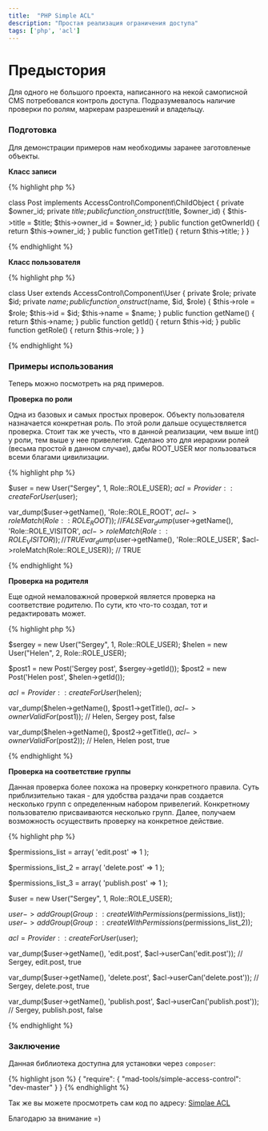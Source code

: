 ```yaml
---
title:  "PHP Simple ACL"
description: "Простая реализация ограничения доступа"
tags: ['php', 'acl']
---
```


# Предыстория

Для одного не большого проекта, написанного на некой самописной CMS потребовался контроль доступа.
Подразумевалось наличие проверки по ролям, маркерам разрешений и владельцу.

<!-- cut -->
### Подготовка

Для демонстрации примеров нам необходимы заранее заготовленые объекты.

**Класс записи**

{% highlight php %}

class Post implements AccessControl\Component\ChildObject
{
	private $owner_id;
	private $title;
	public function __construct($title, $owner_id)
	{
		$this->title = $title;
		$this->owner_id = $owner_id;
	}
	public function getOwnerId()
	{
		return $this->owner_id;
	}
	public function getTitle()
	{
		return $this->title;
	}
}

{% endhighlight %}

**Класс пользователя**

{% highlight php %}

class User extends AccessControl\Component\User
{
	private $role;
	private $id;
	private $name;
	public function __construct($name, $id, $role)
	{
		$this->role = $role;
		$this->id   = $id;
		$this->name = $name;
	}
	public function getName()
	{
		return $this->name;
	}
	public function getId()
	{
		return $this->id;
	}
	public function getRole()
	{
		return $this->role;
	}
}

{% endhighlight %}

### Примеры использования

Теперь можно посмотреть на ряд примеров.

**Проверка по роли**

Одна из базовых и самых простых проверок. Объекту пользователя назначается конкретная роль. По этой роли дальше осуществляется проверка. Стоит так же учесть, что в данной реализации, чем выше int() у роли, тем выше у нее привелегия. Сделано это для иерархии ролей (весьма простой в данном случае), дабы ROOT_USER мог пользоваться всеми благами цивилизации.

{% highlight php %}

$user = new User("Sergey", 1, Role::ROLE_USER);
$acl = Provider::createForUser($user);

var_dump($user->getName(), 'Role::ROLE_ROOT', $acl->roleMatch(Role::ROLE_ROOT));
// FALSE
var_dump($user->getName(), 'Role::ROLE_VISITOR', $acl->roleMatch(Role::ROLE_VISITOR));
// TRUE
var_dump($user->getName(), 'Role::ROLE_USER', $acl->roleMatch(Role::ROLE_USER));
// TRUE

{% endhighlight %}


**Проверка на родителя**

Еще одной немаловажной проверкой является проверка на соответствие родителю. По сути, кто что-то создал, тот и редактировать может.

{% highlight php %}

$sergey = new User("Sergey", 1, Role::ROLE_USER);
$helen = new User("Helen", 2, Role::ROLE_USER);

$post1 = new Post('Sergey post', $sergey->getId());
$post2 = new Post('Helen post', $helen->getId());

$acl = Provider::createForUser($helen);

var_dump($helen->getName(), $post1->getTitle(), $acl->ownerValidFor($post1));
// Helen, Sergey post, false 

var_dump($helen->getName(), $post2->getTitle(), $acl->ownerValidFor($post2));
// Helen, Helen post, true

{% endhighlight %}

**Проверка на соответствие группы**

Данная проверка более похожа на проверку конкретного правила. Суть приблизительно такая - для удобства раздачи прав
создается несколько групп с определенным набором привелегий. Конкретному пользователю присваиваются несколько групп.
Далее, получаем возможность осуществить проверку на конкретное действие.

{% highlight php %}

$permissions_list = array(
	'edit.post' => 1
);

$permissions_list_2 = array(
	'delete.post' => 1
);

$permissions_list_3 = array(
	'publish.post' => 1
);

$user = new User("Sergey", 1, Role::ROLE_USER);

$user->addGroup(Group::createWithPermissions($permissions_list));
$user->addGroup(Group::createWithPermissions($permissions_list_2));

$acl = Provider::createForUser($user);

var_dump($user->getName(), 'edit.post', $acl->userCan('edit.post'));
// Sergey, edit.post, true

var_dump($user->getName(), 'delete.post', $acl->userCan('delete.post'));
// Sergey, delete.post, true

var_dump($user->getName(), 'publish.post', $acl->userCan('publish.post'));
// Sergey, publish.post, false

{% endhighlight %}

### Заключение

Данная библиотека доступна для установки через `composer`:

{% highlight json %}
{
    "require":
    {
        "mad-tools/simple-access-control": "dev-master"
    }
}
{% endhighlight %}

Так же вы можете просмотреть сам код по адресу: [Simplae ACL][1]

Благодарю за внимание =)

[1]: https://github.com/MadFaill/SimpleAccessControl
